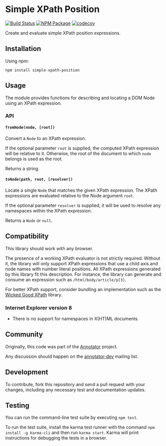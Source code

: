# Simple XPath Position

[![Build Status](https://travis-ci.org/tilgovi/simple-xpath-position.svg?branch=master)](https://travis-ci.org/tilgovi/simple-xpath-position)
[![NPM Package](https://img.shields.io/npm/v/simple-xpath-position.svg)](https://www.npmjs.com/package/simple-xpath-position)
[![codecov](https://img.shields.io/codecov/c/github/tilgovi/simple-xpath-position/master.svg)](https://codecov.io/gh/tilgovi/simple-xpath-position)

Create and evaluate simple XPath position expressions.

## Installation

Using npm:

    npm install simple-xpath-position

## Usage

The module provides functions for describing and locating a DOM Node using
an XPath expression.

### API

#### `fromNode(node, [root])`

Convert a `Node` to an XPath expression.

If the optional parameter `root` is supplied, the computed XPath expression will
be relative to it.  Otherwise, the root of the document to which `node` belongs
is used as the root.

Returns a string.

#### `toNode(path, root, [resolver])`

Locate a single `Node` that matches the given XPath expression. The XPath
expressions are evaluated relative to the Node argument `root`.

If the optional parameter `resolver` is supplied, it will be used to resolve
any namespaces within the XPath expression.

Returns a `Node` or `null`.

## Compatibility

This library should work with any browser.

The presence of a working XPath evaluator is not strictly required. Without it,
the library will only support XPath expressions that use a child axis and
node names with number literal positions. All XPath expressions generated by
this library fit this description. For instance, the library can generate and
consume an expression such as `/html/body/article/p[3]`.

For better XPath support, consider bundling an implementation such as the
[Wicked Good XPath](https://github.com/google/wicked-good-xpath) library.

### Internet Explorer version 8

- There is no support for namespaces in X(HT)ML documents.

## Community

Originally, this code was part of the
[Annotator](http://annotatorjs.org/) project.

Any discussion should happen on the
[annotator-dev](https://lists.okfn.org/mailman/listinfo/annotator-dev) mailing
list.

## Development

To contribute, fork this repository and send a pull request with your changes,
including any necessary test and documentation updates.

## Testing

You can run the command-line test suite by executing `npm test`.

To run the test suite, install the karma test runner with the command
`npm install -g karma-cli` and then run `karma start`. Karma will print
instructions for debugging the tests in a browser.
